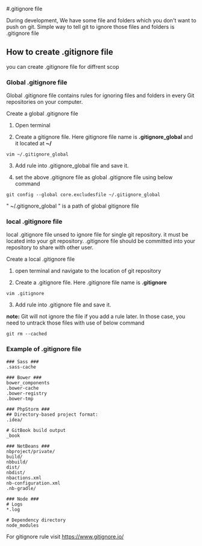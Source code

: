 #.gitignore file

During development, We have some file and folders which you don't want to push on git. Simple way to tell git to ignore those files and folders is .gitignore file

## How to create .gitignore file

you can create .gitignore file for diffrent scop

### Global .gitignore file

Global .gitignore file contains rules for ignoring files and folders in every Git repositories on your computer.

Create a global .gitignore file

1. Open terminal

2. Create a gitignore file. Here gitignore file name is **.gitignore_global** and it located at **~/**
```
vim ~/.gitignore_global
```

3. Add rule into .gitignore_global file and save it.

4. set the above .gitignore file as global .gitignore file using below command
```
git config --global core.excludesfile ~/.gitignore_global
```
" ~/.gitignore_global " is a path of global gitignore file

### local .gitignore file
local .gitignore file unsed to ignore file for single git repository. it must be located into your git repository.
.gitignore file should be committed into your repository to share with other user.

Create a local .gitignore file

1. open terminal and navigate to the location of git repository

2. Create a .gitignore file. Here .gitignore file name is **.gitignore**
```
vim .gitignore
```

3. Add rule into .gitignore file and save it.

**note:** Git will not ignore the file if you add a rule later. In those case, you need to untrack those files with use of below command
```
git rm --cached
```

### Example of .gitignore file
```
### Sass ###
.sass-cache

### Bower ###
bower_components
.bower-cache
.bower-registry
.bower-tmp

### PhpStorm ###
## Directory-based project format:
.idea/

# GitBook build output
_book

### NetBeans ###
nbproject/private/
build/
nbbuild/
dist/
nbdist/
nbactions.xml
nb-configuration.xml
.nb-gradle/

### Node ###
# Logs
*.log

# Dependency directory
node_modules

```

For gitignore rule visit https://www.gitignore.io/

